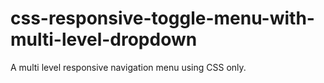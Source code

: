 # css-responsive-toggle-menu-with-multi-level-dropdown
A multi level responsive navigation menu using CSS only.
